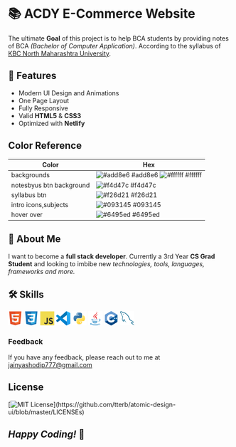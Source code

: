 
# 📚 ACDY E-Commerce Website

The ultimate **Goal** of this project is to help BCA
students by providing notes of BCA *(Bachelor of Computer
Application)*. According to the syllabus of [KBC North 
Maharashtra University](http://nmu.ac.in).

## 📱 Features

- Modern UI Design and Animations
- One Page Layout
- Fully Responsive
- Valid **HTML5** & **CSS3**
- Optimized with **Netlify**

## Color Reference

| Color             | Hex                                                                |
| ----------------- | ------------------------------------------------------------------ |
| backgrounds   | ![#add8e6](https://via.placeholder.com/10/add8ef?text=+) #add8e6 ![#ffffff](https://via.placeholder.com/10/ffffff?text=+) #ffffff |
| notesbyus btn background | ![#f4d47c](https://via.placeholder.com/10/f4d47c?text=+) #f4d47c |
| syllabus btn | ![#f26d21](https://via.placeholder.com/10/f26d21?text=+) #f26d21  |
| intro icons,subjects      | ![#093145](https://via.placeholder.com/10/093145?text=+) #093145 |
| hover over | ![#6495ed](https://via.placeholder.com/10/6495ed?text=+) #6495ed |


## 🚀 About Me
I want to become a **full stack developer**. Currently a 3rd Year **CS Grad Student** and looking to imbibe new *technologies, tools, languages, frameworks and more.*
## 🛠 Skills
<div>
<span><img height="32" src="https://raw.githubusercontent.com/devicons/devicon/master/icons/html5/html5-original.svg" /></span>
<span><img height="32" src="https://raw.githubusercontent.com/devicons/devicon/master/icons/css3/css3-original.svg" /></span>
<span><img height="32" src="https://raw.githubusercontent.com/devicons/devicon/master/icons/javascript/javascript-original.svg" /></span>
<span><img height="32" src="https://raw.githubusercontent.com/devicons/devicon/master/icons/vscode/vscode-original.svg" /></span>
<span><img height="32" src="https://raw.githubusercontent.com/devicons/devicon/master/icons/python/python-original.svg" /></span>
<span><img height="32" src="https://raw.githubusercontent.com/devicons/devicon/master/icons/java/java-original.svg" /></span>
<span><img height="32" src="https://raw.githubusercontent.com/devicons/devicon/master/icons/cplusplus/cplusplus-original.svg" /></span>
<span><img height="32" src="https://raw.githubusercontent.com/devicons/devicon/master/icons/mysql/mysql-original.svg" /></span>
</div>

### Feedback

If you have any feedback, please reach out to me at jainyashodip777@gmail.com

## License

[![MIT License](https://img.shields.io/apm/l/atomic-design-ui.svg?)](https://github.com/tterb/atomic-design-ui/blob/master/LICENSEs)


## *Happy Coding!* 👋
